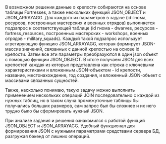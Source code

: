 В возможном решении данные о крепости собираются на основе таблицы Fortresses, а также нескольких функций JSON_OBJECT 
и JSON_ARRAYAGG. Для каждого из параметров в задаче (id гнома, ресурсов, построенных мастерских и военных отрядов) 
выполняется подзапрос к соответствующей таблице (id гнома - dwarves, ресурсов - fortress_resources, построенных мастерских - workshops,
военных отрядов - military_squads). Каждый такой подзапрос использует агрегирующую функцию JSON_ARRAYAGG, которая 
формирует JSON-массив значений, связанных с данной крепостью на основе id крепости. Затем все эти параметры преобразуются 
в один json объект с помощью функции JSON_OBJECT. В итоге получаем JSON для всех крепостей каждая из которых представлена 
как строка с ключевыми характеристиками и вложенным JSON-объектом - id крепости, название, местонахождение, 
год создания, и вложенный JSON-объект с массивами связанных сущностей.  

Также, насколько понимаю, такую задачу можно выполнить применением нескольких операций JOIN последовательно с каждой из 
нужных таблиц, но в таком случа промежуточные таблицы бы получались больших размеров, сам запрос был бы сложнее и их 
него трудно было бы сформировать нужный JSON.

При анализе задания и решения ознакомился с работой функций JSON_OBJECT и JSON_ARRAYAGG. Удобный функционал для формирования 
JSON с нужными параметрами средствами сервера БД, разгружая бэкенд от лишних операций.